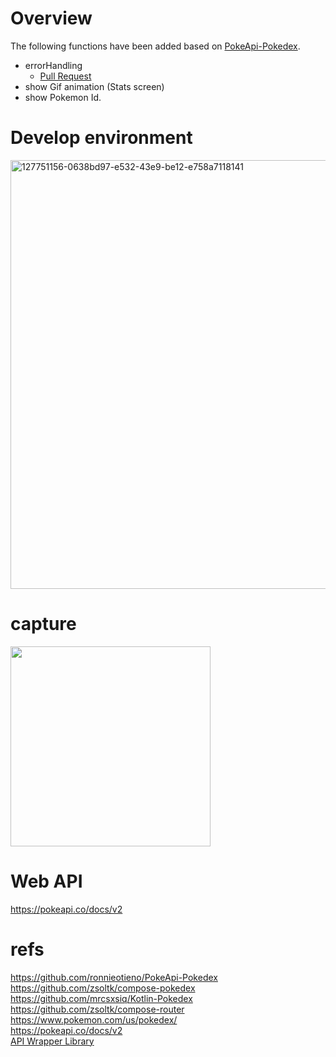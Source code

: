# Overview

The following functions have been added based on [PokeApi-Pokedex](https://github.com/ronnieotieno/PokeApi-Pokedex).<br>
- errorHandling
  - [Pull Request](https://github.com/LeoAndo/android-pokedex-samples/pull/8)
- show Gif animation (Stats screen)
- show Pokemon Id.

# Develop environment

<img width="686" alt="127751156-0638bd97-e532-43e9-be12-e758a7118141" src="https://user-images.githubusercontent.com/16476224/128699878-53516576-2312-4abf-bbd0-5e06aca3031a.png">


# capture

<img src="PokedexKotlinSample/capture/capture.gif" width=320 />

# Web API
https://pokeapi.co/docs/v2

# refs
https://github.com/ronnieotieno/PokeApi-Pokedex<br>
https://github.com/zsoltk/compose-pokedex<br>
https://github.com/mrcsxsiq/Kotlin-Pokedex<br>
https://github.com/zsoltk/compose-router<br>
https://www.pokemon.com/us/pokedex/<br>
https://pokeapi.co/docs/v2<br>
[API Wrapper Library](https://github.com/PokeAPI/pokekotlin)<br>
